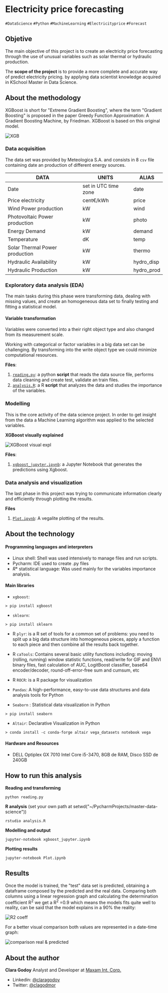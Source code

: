 Electricity price forecasting
===================
`#DataScience` `#Python` `#MachineLearning` `#Electricityprice` `#Forecast`


## Objetive ##

The main objective of this project is to create an electricity price forecasting through the use of unusual variables such as solar thermal or hydraulic production.

The **scope of the project** is to provide a more complete and accurate way of predict electricity pricing. by applying data scientist knowledge acquired in KSchool Master in Data Science.

## About the methodology ##
XGBoost is short for "Extreme Gradient Boosting", where the term "Gradient Boosting" is proposed in the paper Greedy Function Approximation: A Gradient Boosting Machine, by Friedman. XGBoost is based on this original model. 

![XGB](img/xgb.png)

### Data acquisition

The data set was provided by Meteologica S.A. and consists in 8 `csv` file containing date an production of different energy sources.

|DATA|UNITS|ALIAS|
|----|------|-----|
|Date|set in UTC time zone|date|
|Price electricity|cent€/kWh|price|
|Wind Power production|kW|wind|
|Photovoltaic Power production|kW|photo|
|Energy Demand|kW|demand|
|Temperature|dK|temp|
|Solar Thermal Power production|kW|thermo|
|Hydraulic Availability|kW|hydro_disp|
|Hydraulic Production|kW|hydro_prod|

### Exploratory data analysis (EDA)

The main tasks during this phase were transforming data, dealing with missing values, and create an homogeneous data set to finally testing and fitting a statistical model.

#### Variable transformation
Variables were converted into a their right object type and also changed from its measurement scale. 

Working with categorical or factor variables in a big data set can be challenging. By transforming into the write object type we could minimize computational resources.

**Files**:

 1. [`reading.py`](reading.py): a python **script** that reads the data source file, performs data cleaning and create test, validate an train files.
 2. [`analysis.R`](analysis.R): a R **script** that analyzes the data and studies the importance of the variables.

### Modelling

This is the core activity of the data science project. In order to get insight from the data a Machine Learning algorithm was applied to the selected variables.

**XGBoost visually explained**

![XGBoost visual expl](img/xgb_visu.png)

**Files**:

1. [`xgboost_jupyter.ipynb`](xgboost_jupyter.ipynb): a Jupyter Notebook that generates the predictions using Xgboost. 

### Data analysis and visualization

The last phase in this project was trying to  communicate information clearly and efficiently through plotting the results. 

**Files**

 1. [`Plot.ipynb`](plot.ipynb): A vegalite plotting of the results.
 
## About the technology ##
#### Programming languages and interpreters

 - Linux shell: Shell was used intensively to manage files and run scripts.
 - Pycharm: IDE used to create .py files
 - *R** statistical language: Was used mainly for the variables importance analysis.


#### Main libraries

 - `xgboost`:
 
 `> pip install xgboost`
 
  - `sklearn`:
  
 `> pip install sklearn`
 
 - R `plyr`:  is a R set of tools for a common set of problems: you need to split up a big data structure into homogeneous pieces, apply a function to each piece and then combine all the results back together. 
 
 - R `caTools`: Contains several basic utility functions including: moving (rolling, running) window statistic functions, read/write for GIF and ENVI binary files, fast calculation of AUC, LogitBoost classifier, base64 encoder/decoder, round-off-error-free sum and cumsum, etc
 
 - R `ROCR`: is a R package for visualization
 
 - `Pandas`: A high-performance, easy-to-use data structures and data analysis tools for Python
 - `Seaborn` : Statistical data visualization in Python
 
  `> pip install seaborn`
 - `Altair`: Declarative Visualization in Python
  
 `> conda install -c conda-forge altair vega_datasets notebook vega`
 
#### Hardware and Resources

 - DELL Optiplex GX 7010 Intel Core i5-3470, 8GB de RAM, Disco SSD de 240GB

## How to run this analysis

**Reading and transforming**

    python reading.py

**R analysis** 
(set your own path at setwd("~/PycharmProjects/master-data-science"))

    rstudio analysis.R 

**Modelling and output** 

    jupyter-notebook xgboost_jupyter.ipynb 
    
**Plotting results** 

    jupyter-notebook Plot.ipynb 
    
## Results
Once the model is trained, the "test" data set is predicted, obtaining a dataframe composed by the predicted and
the real data. Comparing both columns using a linear regression graph and calculating the determination coefficient
R<sup>2</sup> we get a R<sup>2</sup> =0.9 which means the models fits quite well to reality, can be said that the model
explains in a 90% the reality:

![R2 coeff](img/coef_det.png)

For a better visual comparison both values are represented in a date-time graph:

![comparison real & predicted](img/comp.png)

## About the author

**Clara Godoy**
Analyst and Developer at [Maxam Int. Corp.](https://www.maxamcorp.com/)
 - Linkedin: [@claragodoy](https://www.linkedin.com/in/claragodoy/)
 - Twitter: [@clagodmor](https://twitter.com/clagodmor)
